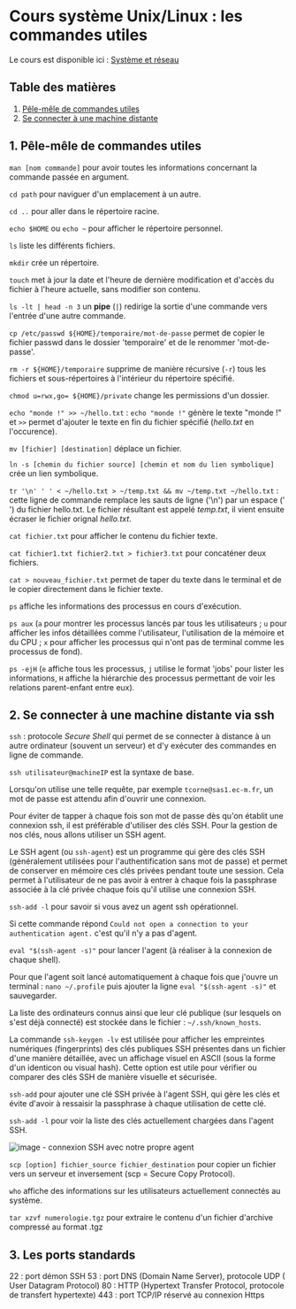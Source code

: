 # Cours système Unix/Linux : les commandes utiles

Le cours est disponible ici :  [Système et réseau](https://francoisbrucker.github.io/cours_informatique/cours/syst%C3%A8me-et-r%C3%A9seau/)

## Table des matières

1. [Pêle-mêle de commandes utiles](#section1)
2. [Se connecter à une machine distante](#section2)

## 1. Pêle-mêle de commandes utiles <a id="section1"></a>

`man [nom commande]` pour avoir toutes les informations concernant la commande passée en argument.

```cd path``` pour naviguer d'un emplacement à un autre.

```cd ..``` pour aller dans le répertoire racine.

`echo $HOME` ou `echo ~` pour afficher le répertoire personnel.

`ls` liste les différents fichiers.

`mkdir` crée un répertoire.

`touch` met à jour la date et l'heure de dernière modification et d'accès du fichier à l'heure actuelle, sans modifier son contenu.

`ls -lt | head -n 3` un **pipe** (`|`) redirige la sortie d'une commande vers l'entrée d'une autre commande.

`cp /etc/passwd ${HOME}/temporaire/mot-de-passe` permet de copier le fichier passwd dans le dossier 'temporaire' et de le renommer 'mot-de-passe'.

`rm -r ${HOME}/temporaire` supprime de manière récursive (`-r`) tous les fichiers et sous-répertoires à l'intérieur du répertoire spécifié.

`chmod u=rwx,go= ${HOME}/private` change les permissions d'un dossier.

`echo "monde !" >> ~/hello.txt` : `echo "monde !"` génère le texte "monde !" et `>>` permet d'ajouter le texte en fin du fichier spécifié (*hello.txt* en l'occurence).

`mv [fichier] [destination]` déplace un fichier.

`ln -s [chemin du fichier source] [chemin et nom du lien symbolique]` crée un lien symbolique.

`tr '\n' ' ' < ~/hello.txt > ~/temp.txt && mv ~/temp.txt ~/hello.txt` : cette ligne de commande remplace les sauts de ligne ('\n') par un espace (' ') du fichier hello.txt. Le fichier résultant est appelé *temp.txt*, il vient ensuite écraser le fichier orignal *hello.txt*.

`cat fichier.txt` pour afficher le contenu du fichier texte.

`cat fichier1.txt fichier2.txt > fichier3.txt` pour concaténer deux fichiers.

`cat > nouveau_fichier.txt` permet de taper du texte dans le terminal et de le copier directement dans le fichier texte.

`ps` affiche les informations des processus en cours d'exécution.

`ps aux` (`a` pour montrer les processus lancés par tous les utilisateurs ; `u` pour afficher les infos détaillées comme l'utilisateur, l'utilisation de la mémoire et du CPU ; `x` pour afficher les processus qui n'ont pas de terminal comme les processus de fond).

`ps -ejH` (`e` affiche tous les processus, `j` utilise le format 'jobs' pour lister les informations, `H` affiche la hiérarchie des processus permettant de voir les relations parent-enfant entre eux).

## 2. Se connecter à une machine distante via ssh <a id="section2"></a>

`ssh` : protocole *Secure Shell* qui permet de se connecter à distance à un autre ordinateur (souvent un serveur) et d'y exécuter des commandes en ligne de commande.

`ssh utilisateur@machineIP` est la syntaxe de base.

Lorsqu'on utilise une telle requête, par exemple `tcorne@sas1.ec-m.fr`, un mot de passe est attendu afin d'ouvrir une connexion.

Pour éviter de tapper à chaque fois son mot de passe dès qu'on établit une connexion ssh, il est préférable d'utiliser des clés SSH. Pour la gestion de nos clés, nous allons utiliser un SSH agent.

Le SSH agent (ou `ssh-agent`) est un programme qui gère des clés SSH (généralement utilisées pour l'authentification sans mot de passe) et permet de conserver en mémoire ces clés privées pendant toute une session. Cela permet à l'utilisateur de ne pas avoir à entrer à chaque fois la passphrase associée à la clé privée chaque fois qu'il utilise une connexion SSH.

`ssh-add -l` pour savoir si vous avez un agent ssh opérationnel.

Si cette commande répond `Could not open a connection to your authentication agent.` c'est qu'il n'y a pas d'agent.

`eval "$(ssh-agent -s)"` pour lancer l'agent (à réaliser à la connexion de chaque shell).

Pour que l'agent soit lancé automatiquement à chaque fois que j'ouvre un terminal : `nano ~/.profile` puis ajouter la ligne `eval "$(ssh-agent -s)"` et sauvegarder.

La liste des ordinateurs connus ainsi que leur clé publique (sur lesquels on s'est déjà connecté) est stockée dans le fichier : `~/.ssh/known_hosts`.

La commande `ssh-keygen -lv` est utilisée pour afficher les empreintes numériques (fingerprints) des clés publiques SSH présentes dans un fichier d'une manière détaillée, avec un affichage visuel en ASCII (sous la forme d'un identicon ou visual hash). Cette option est utile pour vérifier ou comparer des clés SSH de manière visuelle et sécurisée.

 `ssh-add` pour ajouter une clé SSH privée à l'agent SSH, qui gère les clés et évite d'avoir à ressaisir la passphrase à chaque utilisation de cette clé.

 `ssh-add -l` pour voir la liste des clés actuellement chargées dans l'agent SSH.

![image - connexion SSH avec notre propre agent](./img/img-ConnexionSSH-Agent.png)

`scp [option] fichier_source fichier_destination` pour copier un fichier vers un serveur et inversement (scp = Secure Copy Protocol).

`who` affiche des informations sur les utilisateurs actuellement connectés au système.

`tar xzvf numerologie.tgz` pour extraire le contenu d'un fichier d'archive compressé au format .tgz

## 3. Les ports standards <a id="section3"></a>

22 : port démon SSH
53 : port DNS (Domain Name Server), protocole UDP ( User Datagram Protocol)
80 : HTTP (Hypertext Transfer Protocol, protocole de transfert hypertexte)
443 : port TCP/IP réservé au connexion Https
